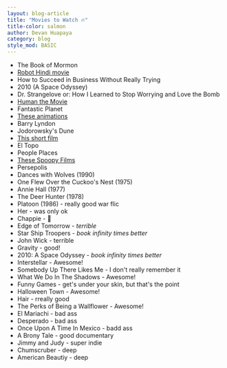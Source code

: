 ```yaml
---
layout: blog-article
title: "Movies to Watch 🔥"
title-color: salmon
author: Devan Huapaya
category: blog
style_mod: BASIC
---
```

- The Book of Mormon
- [Robot Hindi movie](https://www.youtube.com/watch?v=6VVxOYtimBM)
- How to Succeed in Business Without Really Trying
- 2010 (A Space Odyssey)
- Dr. Strangelove or: How I Learned to Stop Worrying and Love the Bomb
- [Human the Movie](http://imgur.com/a/GPDue)
- Fantastic Planet
- [These animations](http://imgur.com/a/IudYc)
- Barry Lyndon
- Jodorowsky's Dune  
- [This short film](http://imgur.com/a/VD0Za)
- El Topo
- People Places
- [These Spoopy Films](http://imgur.com/a/PZbGG)
- Persepolis
- Dances with Wolves (1990)
- One Flew Over the Cuckoo's Nest (1975)
- Annie Hall (1977)
- The Deer Hunter (1978)
- Platoon (1986) - really good war flic
- <span class="gray">Her</span> - was only ok
- <span class="gray">Chappie</span> - 🔑
- <span class="gray">Edge of Tomorrow</span> - *terrible*
- <span class="gray">Star Ship Troopers</span> - *book infinity times better*
- <span class="gray">John Wick</span> - terrible
- <span class="gray">Gravity</span> - good!
- <span class="gray">2010: A Space Odyssey</span> - *book infinity times better*
- <span class="gray">Interstellar</span> - Awesome!
- <span class="gray">Somebody Up There Likes Me</span> - I don't really remember it
- <span class="gray">What We Do In The Shadows</span> - Awesome!
- <span class="gray">Funny Games</span> - get's under your skin, but that's the point
- <span class="gray">Halloween Town</span> - Awesome!
- <span class="gray">Hair</span> - rreally good
- <span class="gray">The Perks of Being a Wallflower</span> - Awesome!
- <span class="gray">El Mariachi</span> - bad ass
- <span class="gray">Desperado</span> - bad ass
- <span class="gray">Once Upon A Time In Mexico</span> - badd ass
- <span class="gray">A Brony Tale</span> - good documentary
- <span class="gray">Jimmy and Judy</span> - super indie
- <span class="gray">Chumscruber</span> - deep
- <span class="gray">American Beautiy</span> - deep
